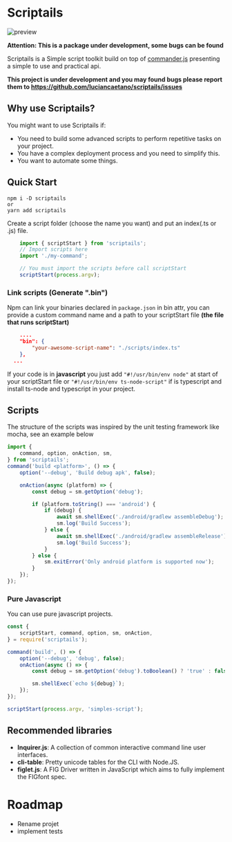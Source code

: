 # Scriptails


![preview](https://media.giphy.com/media/L0SKuIdItTmOOiTlwg/giphy.gif "Prewview")

**Attention: This is a package under development, some bugs can be found**

Scriptails is a Simple script toolkit build on top of [commander.js](https://github.com/tj/commander.js) presenting a simple to use and practical api.

**This project is under development and you may found bugs please report them to https://github.com/luciancaetano/scriptails/issues**

## Why use Scriptails?
You might want to use Scriptails if:
- You need to build some advanced scripts to perform repetitive tasks on your project.
- You have a complex deployment process and you need to simplify this.
- You want to automate some things.

## Quick Start
    npm i -D scriptails
    or
    yarn add scriptails

Create a script folder (choose the name you want) and put an index(.ts or .js) file.

```javascript
    import { scriptStart } from 'scriptails';
    // Import scripts here
    import './my-command';

    // You must import the scripts before call scriptStart
    scriptStart(process.argv);
```

### Link scripts (Generate ".bin")
Npm can link your binaries declared in `package.json` in bin attr,
you can provide a custom command name and a path to your scriptStart file **(the file that runs scriptStart)**
```json
    ....
    "bin": {
        "your-awesome-script-name": "./scripts/index.ts"
    },
  ...
```

If your code is in **javascript** you just add `"#!/usr/bin/env node"` at start of your scriptStart file or `"#!/usr/bin/env ts-node-script"` if is typescript and install ts-node and typescript in your project.


## Scripts
The structure of the scripts was inspired by the unit testing framework like mocha, see an example below

```javascript
import {
    command, option, onAction, sm,
} from 'scriptails';
command('build <platform>', () => {
    option('--debug', 'Build debug apk', false);

    onAction(async (platform) => {
        const debug = sm.getOption('debug');

        if (platform.toString() === 'android') {
            if (debug) {
                await sm.shellExec('./android/gradlew assembleDebug');
                sm.log('Build Success');
            } else {
                await sm.shellExec('./android/gradlew assembleRelease');
                sm.log('Build Success');
            }
        } else {
            sm.exitError('Only android platform is supported now');
        }
    });
});
```

### Pure Javascript
You can use pure javascript projects.
```javascript
const {
    scriptStart, command, option, sm, onAction,
} = require('scriptails');

command('build', () => {
    option('--debug', 'debug', false);
    onAction(async () => {
        const debug = sm.getOption('debug').toBoolean() ? 'true' : false;

        sm.shellExec(`echo ${debug}`);
    });
});

scriptStart(process.argv, 'simples-script');
```

## Recommended libraries

- **Inquirer.js**: A collection of common interactive command line user interfaces.
- **cli-table**: Pretty unicode tables for the CLI with Node.JS.
- **figlet.js**: A FIG Driver written in JavaScript which aims to fully implement the FIGfont spec.

# Roadmap

- Rename projet
- implement tests